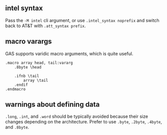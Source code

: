 
## intel syntax
Pass the `-M intel` cli argument, or use `.intel_syntax noprefix` and switch back to AT&T with `.att_syntax prefix`.

## macro varargs
GAS supports varidic macro arguments, which is quite useful.
```x86asm noheader
.macro array head, tail:vararg
    .8byte \head
    
    .ifnb \tail
        array \tail
    .endif
.endmacro
```

## warnings about defining data
`.long`, `.int`, and `.word` should be typically avoided because their size changes depending on the architecture. Prefer to use `.byte`, `.2byte`, `.4byte`, and `.8byte`.